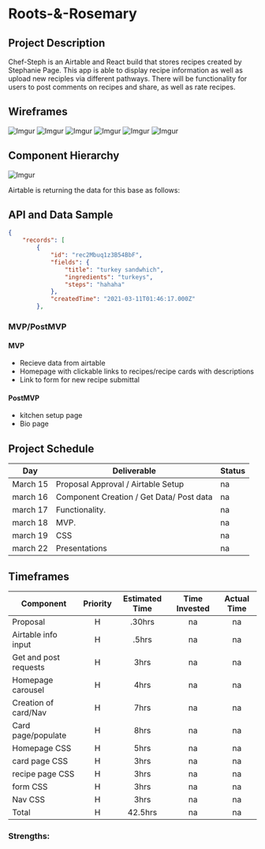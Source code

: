 # Roots-&-Rosemary



## Project Description

Chef-Steph is an Airtable and React build that stores recipes created by Stephanie Page. This app is able to display recipe information as well as upload new reciples via different pathways. There will be functionality for users to post comments on recipes and share, as well as rate recipes.

## Wireframes

![Imgur](https://i.imgur.com/hVIACEy.png) 
![Imgur](https://i.imgur.com/mkQd7Wk.png)
![Imgur](https://i.imgur.com/eeVPQRB.png)
![Imgur](https://i.imgur.com/PiWRVuj.png)
![Imgur](https://i.imgur.com/0rWHyuk.png)
![Imgur](https://i.imgur.com/A94EtLU.png)

## Component Hierarchy
![Imgur](https://i.imgur.com/noshADP.png)

Airtable is returning the data for this base as follows:

## API and Data Sample
``` .json 
{
    "records": [
        {
            "id": "rec2Mbuq1z3B54BbF",
            "fields": {
                "title": "turkey sandwhich",
                "ingredients": "turkeys",
                "steps": "hahaha"
            },
            "createdTime": "2021-03-11T01:46:17.000Z"
        },
```






### MVP/PostMVP

#### MVP
- Recieve data from airtable
- Homepage with clickable links to recipes/recipe cards with descriptions
- Link to form for new recipe submittal

#### PostMVP

- kitchen setup page 
- Bio page

## Project Schedule

| Day      | Deliverable                                | Status   |
| -------- | ------------------------------------------ | -------- |
| March 15 | Proposal Approval / Airtable Setup         | na |
| march 16 | Component Creation / Get Data/ Post data   | na |
| march 17 | Functionality.                             | na |
| march 18 | MVP.                                       | na |
| march 19 | CSS                                        | na |
| march 22  | Presentations                             | na |

## Timeframes

| Component                 | Priority | Estimated Time | Time Invested | Actual Time |
| ------------------------- | :------: | :------------: | :-----------: | :---------: |
| Proposal                       |    H     |      .30hrs    |     na      |    na     |
| Airtable info input            |    H     |     .5hrs      |     na      |    na     |
| Get and post requests          |    H     |      3hrs      |     na      |    na     |
| Homepage carousel              |    H     |      4hrs      |     na      |    na     |
| Creation of card/Nav           |    H     |      7hrs      |     na      |    na     |
| Card page/populate             |    H     |      8hrs      |     na      |    na     |
| Homepage CSS                   |    H     |      5hrs      |     na      |    na     |
| card page CSS                  |    H     |      3hrs      |     na      |    na     |
| recipe page CSS                |    H     |      3hrs      |     na      |    na     |
| form CSS                       |    H     |      3hrs      |     na      |    na     |
| Nav CSS                        |    H     |      3hrs      |     na      |    na     |
| Total                          |    H     |    42.5hrs     |     na      |    na     |



### Strengths:




